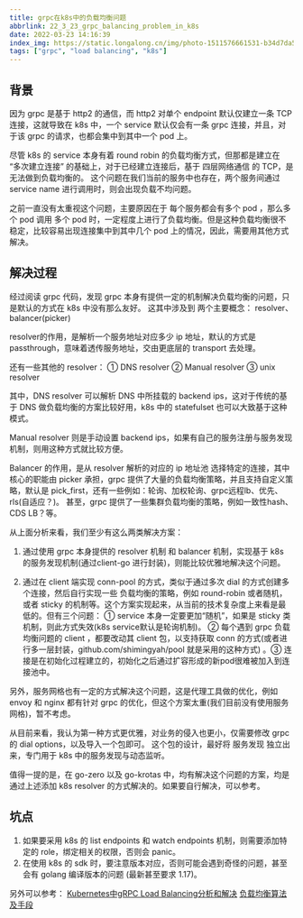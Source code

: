 ```yaml
---
title: grpc在k8s中的负载均衡问题
abbrlink: 22_3_23_grpc_balancing_problem_in_k8s
date: 2022-03-23 14:16:39
index_img: https://static.longalong.cn/img/photo-1511576661531-b34d7da5d0bb
tags: ["grpc", "load balancing", "k8s"]
---
```


## 背景
因为 grpc 是基于 http2 的通信，而 http2 对单个 endpoint 默认仅建立一条 TCP 连接，这就导致在 k8s 中，一个 service 默认仅会有一条 grpc 连接，并且，对于该 grpc 的请求，也都会集中到其中一个 pod 上。

尽管 k8s 的 service 本身有着 round robin 的负载均衡方式，但那都是建立在 “多次建立连接” 的基础上，对于已经建立连接后，基于 四层网络通信 的 TCP，是无法做到负载均衡的。
这个问题在我们当前的服务中也存在，两个服务间通过 service name 进行调用时，则会出现负载不均问题。

之前一直没有太重视这个问题，主要原因在于 每个服务都会有多个 pod ，那么多个 pod 调用 多个 pod 时，一定程度上进行了负载均衡。但是这种负载均衡很不稳定，比较容易出现连接集中到其中几个 pod 上的情况，因此，需要用其他方式解决。

## 解决过程

经过阅读 grpc 代码，发现 grpc 本身有提供一定的机制解决负载均衡的问题，只是默认的方式在 k8s 中没有那么友好。
这其中涉及到 两个主要概念： resolver、balancer(picker)

resolver的作用，是解析一个服务地址对应多少 ip 地址，默认的方式是 passthrough，意味着透传服务地址，交由更底层的 transport 去处理。

还有一些其他的 resolver： ① DNS resolver  ② Manual  resolver ③ unix resolver

其中，DNS resolver 可以解析 DNS 中所挂载的 backend ips，这对于传统的基于 DNS 做负载均衡的方案比较好用，k8s 中的 statefulset 也可以大致基于这种模式。

Manual resolver 则是手动设置 backend ips，如果有自己的服务注册与服务发现机制，则用这种方式就比较方便。

Balancer 的作用，是从 resolver 解析的对应的 ip 地址池 选择特定的连接，其中核心的职能由 picker 承担，grpc 提供了大量的负载均衡策略，并且支持自定义策略，默认是 pick_first，还有一些例如：轮询、加权轮询、grpc远程lb、优先、rls(自适应？)。 甚至，grpc 提供了一些集群负载均衡的策略，例如一致性hash、CDS LB？等。

从上面分析来看，我们至少有这么两类解决方案：
1. 通过使用 grpc 本身提供的 resolver 机制 和 balancer 机制，实现基于 k8s 的服务发现机制(通过client-go 进行封装)，则能比较优雅地解决这个问题。
   
2. 通过在 client 端实现 conn-pool 的方式，类似于通过多次 dial 的方式创建多个连接，然后自行实现一些 负载均衡的策略，例如 round-robin 或者随机，或者 sticky 的机制等。这个方案实现起来，从当前的技术复杂度上来看是最低的。但有三个问题： ① service 本身一定要更加“随机”，如果是 sticky 类机制，则此方式失效(k8s service默认是轮询机制)。 ② 每个遇到 grpc 负载均衡问题的 client ，都要改动其 client 包，以支持获取 conn 的方式(或者进行多一层封装，github.com/shimingyah/pool 就是采用的这种方式) 。③ 连接是在初始化过程建立的，初始化之后通过扩容形成的新pod很难被加入到连接池中。

另外，服务网格也有一定的方式解决这个问题，这是代理工具做的优化，例如 envoy 和 nginx 都有针对 grpc 的优化，但这个方案太重(我们目前没有使用服务网格)，暂不考虑。

从目前来看，我认为第一种方式更优雅，对业务的侵入也更小，仅需要修改 grpc 的 dial options，以及导入一个包即可。 这个包的设计，最好将 服务发现 独立出来，专门用于 k8s 中的服务发现与动态监听。

值得一提的是，在 go-zero 以及 go-krotas 中，均有解决这个问题的方案，均是通过上述添加 k8s resolver 的方式解决的。如果要自行解决，可以参考。

## 坑点
1. 如果要采用 k8s 的 list endpoints 和 watch endpoints 机制，则需要添加特定的 role，绑定相关的权限，否则会 panic。
2. 在使用 k8s 的 sdk 时，要注意版本对应，否则可能会遇到奇怪的问题，甚至会有 golang 编译版本的问题 (最新甚至要求 1.17)。



另外可以参考：
[Kubernetes中gRPC Load Balancing分析和解决](https://zhuanlan.zhihu.com/p/258326212)
[负载均衡算法及手段](https://segmentfault.com/a/1190000004492447)
